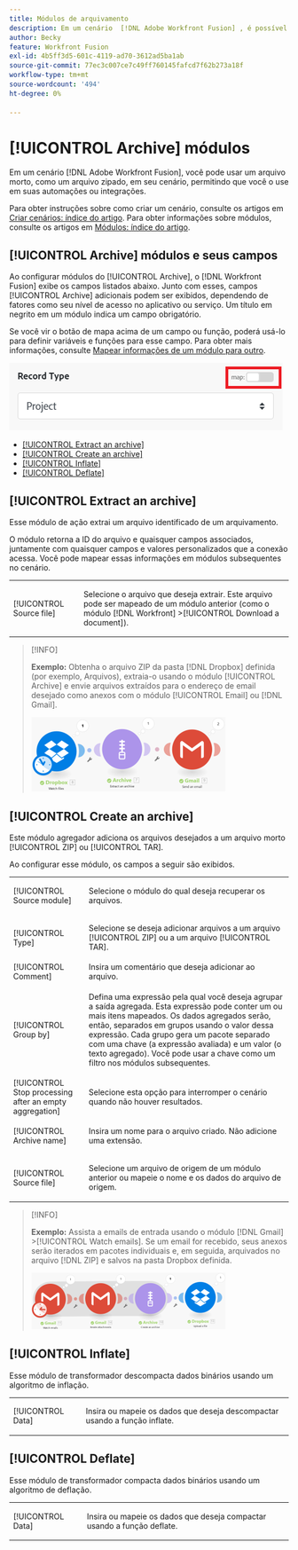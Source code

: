 ```yaml
---
title: Módulos de arquivamento
description: Em um cenário  [!DNL Adobe Workfront Fusion] , é possível conectar um arquivo, como um arquivo compactado, a vários aplicativos e serviços de terceiros. Por exemplo, você pode configurar um cenário que
author: Becky
feature: Workfront Fusion
exl-id: 4b5ff3d5-601c-4119-ad70-3612ad5ba1ab
source-git-commit: 77ec3c007ce7c49ff760145fafcd7f62b273a18f
workflow-type: tm+mt
source-wordcount: '494'
ht-degree: 0%

---
```


# [!UICONTROL Archive] módulos

Em um cenário [!DNL Adobe Workfront Fusion], você pode usar um arquivo morto, como um arquivo zipado, em seu cenário, permitindo que você o use em suas automações ou integrações.

Para obter instruções sobre como criar um cenário, consulte os artigos em [Criar cenários: índice do artigo](/help/workfront-fusion/create-scenarios/create-scenarios-toc.md). Para obter informações sobre módulos, consulte os artigos em [Módulos: índice do artigo](/help/workfront-fusion/references/modules/modules-toc.md).

## [!UICONTROL Archive] módulos e seus campos

Ao configurar módulos do [!UICONTROL Archive], o [!DNL Workfront Fusion] exibe os campos listados abaixo. Junto com esses, campos [!UICONTROL Archive] adicionais podem ser exibidos, dependendo de fatores como seu nível de acesso no aplicativo ou serviço. Um título em negrito em um módulo indica um campo obrigatório.

Se você vir o botão de mapa acima de um campo ou função, poderá usá-lo para definir variáveis e funções para esse campo. Para obter mais informações, consulte [Mapear informações de um módulo para outro](/help/workfront-fusion/create-scenarios/map-data/map-data-from-one-to-another.md).

![Alternância de mapa](/help/workfront-fusion/references/apps-and-modules/assets/map-toggle-350x74.png)

* [[!UICONTROL Extract an archive]](#extract-an-archive)
* [[!UICONTROL Create an archive]](#create-an-archive)
* [[!UICONTROL Inflate]](#inflate)
* [[!UICONTROL Deflate]](#deflate)

## [!UICONTROL Extract an archive]

Esse módulo de ação extrai um arquivo identificado de um arquivamento.

O módulo retorna a ID do arquivo e quaisquer campos associados, juntamente com quaisquer campos e valores personalizados que a conexão acessa. Você pode mapear essas informações em módulos subsequentes no cenário.

<table style="table-layout:auto">
 <col> 
 <col> 
 <tbody> 
  <tr> 
   <td>[!UICONTROL Source file]</td> 
   <td> <p> Selecione o arquivo que deseja extrair. Este arquivo pode ser mapeado de um módulo anterior (como o módulo [!DNL Workfront] &gt;[!UICONTROL Download a document]).</p>  </td> 
  </tr> 
 </tbody> 
</table>

>[!INFO]
>
>**Exemplo:** Obtenha o arquivo ZIP da pasta [!DNL Dropbox] definida (por exemplo, Arquivos), extraia-o usando o módulo [!UICONTROL Archive] e envie arquivos extraídos para o endereço de email desejado como anexos com o módulo [!UICONTROL Email] ou [!DNL Gmail].
>
>![](/help/workfront-fusion/references/apps-and-modules/assets/example-dropbox-350x134.png)

## [!UICONTROL Create an archive]

Este módulo agregador adiciona os arquivos desejados a um arquivo morto [!UICONTROL ZIP] ou [!UICONTROL TAR].

Ao configurar esse módulo, os campos a seguir são exibidos.

<table style="table-layout:auto"> 
 <col> 
 <col> 
 <tbody> 
  <tr> 
   <td>[!UICONTROL Source module]</td> 
   <td> <p> Selecione o módulo do qual deseja recuperar os arquivos.</p> </td> 
  </tr> 
  <tr> 
   <td>[!UICONTROL Type] </td> 
   <td> <p>Selecione se deseja adicionar arquivos a um arquivo [!UICONTROL ZIP] ou a um arquivo [!UICONTROL TAR].</p> </td> 
  </tr> 
  <tr> 
   <td>[!UICONTROL Comment]</td> 
   <td>Insira um comentário que deseja adicionar ao arquivo.</td> 
  </tr> 
  <tr> 
   <td>[!UICONTROL Group by]</td> 
   <td> <p>Defina uma expressão pela qual você deseja agrupar a saída agregada. Esta expressão pode conter um ou mais itens mapeados. Os dados agregados serão, então, separados em grupos usando o valor dessa expressão. Cada grupo gera um pacote separado com uma chave (a expressão avaliada) e um valor (o texto agregado). Você pode usar a chave como um filtro nos módulos subsequentes.</p> </td> 
  </tr> 
  <tr> 
   <td>[!UICONTROL Stop processing after an empty aggregation]</td> 
   <td>Selecione esta opção para interromper o cenário quando não houver resultados.</td> 
  </tr> 
  <tr> 
   <td>[!UICONTROL Archive name]</td> 
   <td> <p> Insira um nome para o arquivo criado. Não adicione uma extensão.</p> </td> 
  </tr> 
  <tr> 
   <td>[!UICONTROL Source file]</td> 
   <td> <p>Selecione um arquivo de origem de um módulo anterior ou mapeie o nome e os dados do arquivo de origem.</p> </td> 
  </tr> 
 </tbody> 
</table>

>[!INFO]
>
>**Exemplo:** Assista a emails de entrada usando o módulo [!DNL Gmail] >[!UICONTROL Watch emails]. Se um email for recebido, seus anexos serão iterados em pacotes individuais e, em seguida, arquivados no arquivo [!DNL ZIP] e salvos na pasta Dropbox definida.
>
>![](/help/workfront-fusion/references/apps-and-modules/assets/example-gmail-350x102.png)

## [!UICONTROL Inflate]

Esse módulo de transformador descompacta dados binários usando um algoritmo de inflação.

<table style="table-layout:auto">
 <col> 
 <col> 
 <tbody> 
  <tr> 
   <td>[!UICONTROL Data] </td> 
   <td> <p>Insira ou mapeie os dados que deseja descompactar usando a função inflate.</p> </td> 
  </tr> 
 </tbody> 
</table>

## [!UICONTROL Deflate]

Esse módulo de transformador compacta dados binários usando um algoritmo de deflação.

<table style="table-layout:auto">
 <col> 
 <col> 
 <tbody> 
  <tr> 
   <td>[!UICONTROL Data] </td> 
   <td> <p>Insira ou mapeie os dados que deseja compactar usando a função deflate.</p> </td> 
  </tr> 
 </tbody> 
</table>
